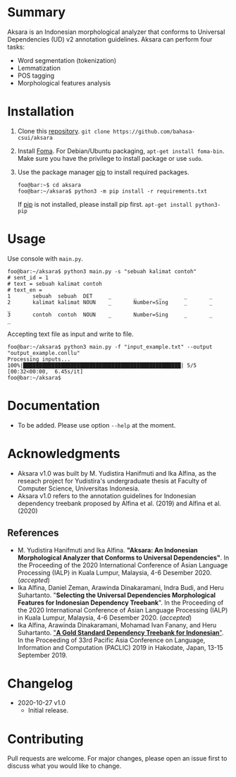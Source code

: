 # Summary

Aksara is an Indonesian morphological analyzer that conforms to Universal Dependencies (UD) v2 annotation guidelines. Aksara can perform four tasks:
* Word segmentation (tokenization)
* Lemmatization
* POS tagging
* Morphological features analysis

# Installation

1. Clone this [repository](https://github.com/bahasa-csui/aksara). `git clone https://github.com/bahasa-csui/aksara`

1. Install [Foma](https://fomafst.github.io/). For Debian/Ubuntu packaging, `apt-get install foma-bin`. Make sure you have the privilege to install package or use `sudo`.

1. Use the package manager [pip](https://pip.pypa.io/en/stable/) to install required packages.

    ```console
    foo@bar:~$ cd aksara
    foo@bar:~/aksara$ python3 -m pip install -r requirements.txt
    ```

    If [pip](https://pip.pypa.io/en/stable/) is not installed, please install pip first. `apt-get install python3-pip`

# Usage

Use console with `main.py`.

```console
foo@bar:~/aksara$ python3 main.py -s "sebuah kalimat contoh"
# sent_id = 1
# text = sebuah kalimat contoh
# text_en =
1       sebuah  sebuah  DET     _       _       _       _       _
2       kalimat kalimat NOUN    _       Number=Sing     _       _       _
3       contoh  contoh  NOUN    _       Number=Sing     _       _       _
```

Accepting text file as input and write to file.

```console
foo@bar:~/aksara$ python3 main.py -f "input_example.txt" --output "output_example.conllu"
Processing inputs...
100%|██████████████████████████████████████████████████| 5/5 [00:32<00:00,  6.45s/it]
foo@bar:~/aksara$
```

# Documentation

* To be added. Please use option `--help` at the moment.

# Acknowledgments

* Aksara v1.0 was built by M. Yudistira Hanifmuti and Ika Alfina, as the reseach project for Yudistira's undergraduate thesis at Faculty of Computer Science, Universitas Indonesia.
* Aksara v1.0 refers to the annotation guidelines for Indonesian dependency treebank proposed by Alfina et al. (2019) and Alfina et al. (2020)

## References
* M. Yudistira Hanifmuti and Ika Alfina. **"Aksara: An Indonesian Morphological Analyzer that Conforms to Universal Dependencies"**. In the Proceeding of the 2020 International Conference of Asian Language Processing (IALP)  in Kuala Lumpur, Malaysia, 4-6 Desember 2020. (_accepted_)
* Ika Alfina, Daniel Zeman, Arawinda Dinakaramani, Indra Budi, and Heru Suhartanto. "**Selecting the Universal Dependencies Morphological Features for Indonesian Dependency Treebank**". In the Proceeding of the 2020 International Conference of Asian Language Processing (IALP)  in Kuala Lumpur, Malaysia, 4-6 Desember 2020. (_accepted_)
* Ika Alfina, Arawinda Dinakaramani, Mohamad Ivan Fanany, and Heru Suhartanto. ["**A Gold Standard Dependency Treebank for Indonesian**"](https://waseda.repo.nii.ac.jp/?action=repository_action_common_download&item_id=48059&item_no=1&attribute_id=101&file_no=1). In the Proceeding of 33rd Pacific Asia Conference on Language, Information and Computation (PACLIC) 2019 in Hakodate, Japan, 13-15 September 2019. 


# Changelog

* 2020-10-27 v1.0
  * Initial release.

# Contributing

Pull requests are welcome. For major changes, please open an issue first to discuss what you would like to change.
